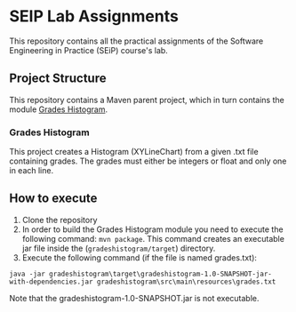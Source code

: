 # SEIP Lab Assignments

This repository contains all the practical assignments of the Software
Engineering in Practice (SEiP) course's lab.

## Project Structure

This repository contains a Maven parent project, which in turn
contains the module [Grades Histogram](gradeshistogram).

### Grades Histogram

This project creates a Histogram (XYLineChart) from a given .txt file containing grades.
The grades must either be integers or float and only one in each line.

## How to execute

1. Clone the repository
2. In order to build the Grades Histogram module you need to execute the following command:
``` mvn package ```. This command creates an executable jar file inside the (```gradeshistogram/target```) directory.
3. Execute the following command (if the file is named grades.txt): 
``` 
java -jar gradeshistogram\target\gradeshistogram-1.0-SNAPSHOT-jar-with-dependencies.jar gradeshistogram\src\main\resources\grades.txt
```
Note that the gradeshistogram-1.0-SNAPSHOT.jar is not executable.
